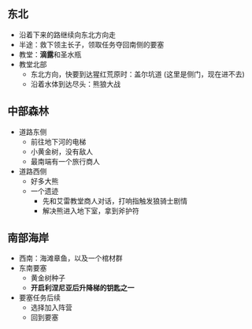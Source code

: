 ## 东北
- 沿着下来的路继续向东北方向走
- 半途：救下领主长子，领取任务夺回南侧的要塞
- 教堂：**滴露**和圣水瓶
- 教堂北部
	- 东北方向，快要到达猩红荒原时：盖尔坑道 (这里是侧门，现在进不去)
	- 沿着水体到达尽头：熊狼大战

## 中部森林
- 道路东侧
	- 前往地下河的电梯
	- 小黄金树，没有敌人
	- 最南端有一个旅行商人
- 道路西侧
	- 好多大熊
	- 一个遗迹
		- 先和艾雷教堂商人对话，打响指触发狼骑士剧情
		- 解决熊进入地下室，拿到斧护符

## 南部海岸
- 西南：海滩章鱼，以及一个棺材群
- 东南要塞
	- 黄金树种子
	- **开启利涅尼亚后升降梯的钥匙之一**
- 要塞任务后续
	- 选择加入阵营
	- 回到要塞

